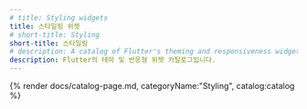```yaml
---
# title: Styling widgets
title: 스타일링 위젯
# short-title: Styling
short-title: 스타일링
# description: A catalog of Flutter's theming and responsiveness widgets.
description: Flutter의 테마 및 반응형 위젯 카탈로그입니다.
---
```


{% render docs/catalog-page.md, categoryName:"Styling", catalog:catalog %}
